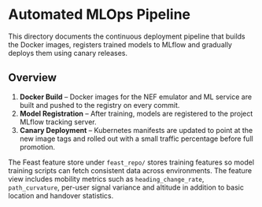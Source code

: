 # Automated MLOps Pipeline

This directory documents the continuous deployment pipeline that builds the
Docker images, registers trained models to MLflow and gradually deploys them
using canary releases.

## Overview
1. **Docker Build** – Docker images for the NEF emulator and ML service are
   built and pushed to the registry on every commit.
2. **Model Registration** – After training, models are registered to the
   project MLflow tracking server.
3. **Canary Deployment** – Kubernetes manifests are updated to point at the new
   image tags and rolled out with a small traffic percentage before full
   promotion.

The Feast feature store under `feast_repo/` stores training features so model
training scripts can fetch consistent data across environments.  The feature
view includes mobility metrics such as `heading_change_rate`,
`path_curvature`, per-user signal variance and altitude in addition to basic
location and handover statistics.
